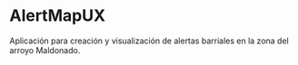 # AlertMapUX
Aplicación para creación y visualización de alertas barriales en la zona del arroyo Maldonado.
